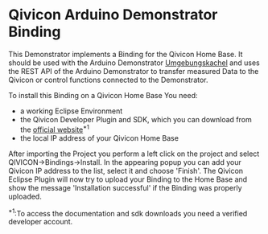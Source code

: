 Qivicon Arduino Demonstrator Binding
=======

This Demonstrator implements a Binding for the Qivicon Home Base. It should be used with the Arduino Demonstrator [Umgebungskachel](https://github.com/SENSIDL-PROJECT/SensIDL/tree/master/code/demonstration/Arduino/Umgebungskachel)
and uses the REST API of the Arduino Demonstrator to transfer measured Data to the Qivicon or control functions connected to the Demonstrator.

To install this Binding on a Qivicon Home Base You need:

- a working Eclipse Environment
- the Qivicon Developer Plugin and SDK, which you can download from the [official website](https://developer.qivicon.com/)<sup>*1</sup>
- the local IP address of your Qivicon Home Base

After importing the Project you perform a left click on the project and select QIVICON->Bindings->Install. In the appearing popup you can add your Qivicon IP address to the list, select it and choose 'Finish'.
The Qivicon Eclipse Plugin will now try to upload your Binding to the Home Base and show the message 'Installation successful' if the Binding was properly uploaded.

<sup>*1</sup>:To access the documentation and sdk downloads you need a verified developer account.